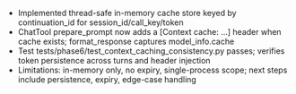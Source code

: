 - Implemented thread-safe in-memory cache store keyed by continuation_id for session_id/call_key/token
- ChatTool prepare_prompt now adds a [Context cache: ...] header when cache exists; format_response captures model_info.cache
- Test tests/phase6/test_context_caching_consistency.py passes; verifies token persistence across turns and header injection
- Limitations: in-memory only, no expiry, single-process scope; next steps include persistence, expiry, edge-case handling

